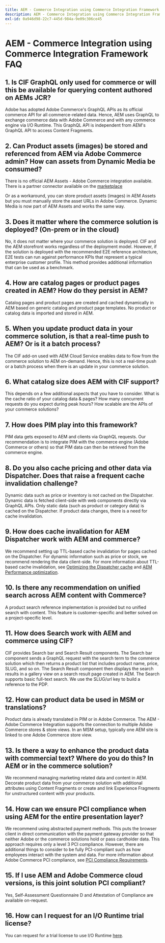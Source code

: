 ```yaml
---
title: AEM - Commerce Integration using Commerce Integration Framework FAQ
description: AEM - Commerce Integration using Commerce Integration Framework FAQ
exl-id: 0a946d98-22c7-445d-984a-9e09c306ce45
---
```

# AEM - Commerce Integration using Commerce Integration Framework FAQ

## 1. Is CIF GraphQL only used for commerce or will this be available for querying content authored on AEMs JCR?

Adobe has adopted Adobe Commerce's GraphQL APIs as its official commerce API for all commerce-related data. Hence, AEM uses GraphQL to exchange commerce data with Adobe Commerce and with any commerce engine via I/O Runtime. This GraphQL API is independent from AEM's GraphQL API to access Content Fragments.

## 2. Can Product assets (images) be stored and referenced from AEM via Adobe Commerce admin? How can assets from Dynamic Media be consumed?

There is no official AEM Assets - Adobe Commerce integration available. There is a partner connector available on the [marketplace](https://marketplace.magento.com) <!-- THIS IS THE OLD URL THAT WAS USED. IT WAS 404 (https://marketplace.magento.com/bounteous-dam.html) -->

Or as a workaround, you can store product assets (images) in AEM Assets but you must manually store the asset URLs in Adobe Commerce. Dynamic Media is now part of AEM Assets and works the same way.

## 3. Does it matter where the commerce solution is deployed? (On-prem or in the cloud)

No, it does not matter where your commerce solution is deployed. CIF and the AEM storefront works regardless of the deployment model. However, if the solution is deployed with the recommended E2E reference architecture, E2E tests can run against performance KPIs that represent a typical enterprise customer profile. This method provides additional information that can be used as a benchmark.

## 4. How are catalog pages or product pages created in AEM? How do they persist in AEM?

Catalog pages and product pages are created and cached dynamically in AEM based on generic catalog and product page templates. No product or catalog data is imported and stored in AEM.

## 5. When you update product data in your commerce solution, is that a real-time push to AEM? Or is it a batch process?

The CIF add-on used with AEM Cloud Service enables data to flow from the commerce solution to AEM on-demand. Hence, this is not a real-time push or a batch process when there is an update in your commerce solution.

## 6. What catalog size does AEM with CIF support?

This depends on a few additional aspects that you have to consider. What is the cache ratio of your catalog data & pages? How many concurrent requests do you expect during peak hours? How scalable are the APIs of your commerce solutions?

## 7. How does PIM play into this framework?

PIM data gets exposed to AEM and clients via GraphQL requests. Our recommendation is to integrate PIM with the commerce engine (Adobe Commerce or others) so that PIM data can then be retrieved from the commerce engine.

## 8. Do you also cache pricing and other data via Dispatcher. Does that raise a frequent cache invalidation challenge?

Dynamic data such as price or inventory is not cached on the Dispatcher. Dynamic data is fetched client-side with web components directly via GraphQL APIs. Only static data (such as product or category data) is cached on the Dispatcher. If product data changes, there is a need for cache invalidation.

## 9. How does cache invalidation for AEM Dispatcher work with AEM and commerce?

We recommend setting up TTL-based cache invalidation for pages cached on the Dispatcher. For dynamic information such as price or stock, we recommend rendering the data client-side. For more information about TTL-based cache invalidation, see [Optimizing the Dispatcher cache](https://experienceleague.adobe.com/docs/experience-cloud-kcs/kbarticles/KA-17458.html) and [AEM Performance optimization](https://experienceleague.adobe.com/docs/commerce-operations/deliver-commerce-at-scale/performance.html).

## 10. Is there any recommendation on unified search across AEM content with Commerce?

A product search reference implementation is provided but no unified search with content. This feature is customer-specific and better solved on a project-specific level.

## 11. How does Search work with AEM and commerce using CIF?

CIF provides Search bar and Search Result components. The Search bar component sends a GraphQL request with the search term to the commerce solution which then returns a product list that includes product name, price, SLUG, and so on. The Search Result component then displays the search results in a gallery view on a search result page created in AEM. The Search supports basic full-text search. We use the SLUG/url key to build a reference to the PDP.

## 12. How can product data be used in MSM or translations?

Product data is already translated in PIM or in Adobe Commerce. The AEM - Adobe Commerce Integration supports the connection to multiple Adobe Commerce stores & store views. In an MSM setup, typically one AEM site is linked to one Adobe Commerce store view.

## 13. Is there a way to enhance the product data with commercial text? Where do you do this? In AEM or in the commerce solution?

We recommend managing marketing related data and content in AEM. Decorate product data from your commerce solution with additional attributes using Content Fragments or create and link Experience Fragments for unstructured content with your products.

## 14. How can we ensure PCI compliance when using AEM for the entire presentation layer?

We recommend using abstracted payment methods. This puts the browser client in direct communication with the payment gateway provider so that neither Adobe or the commerce solutions hold or pass cardholder data. This approach requires only a level 3 PCI compliance. However, there are additional things to consider to be fully PCI-compliant such as how employees interact with the system and data. For more information about Adobe Commerce PCI compliance, see [PCI Compliance Requirements](https://business.adobe.com/products/magento/pci-compliance.html).

## 15. If I use AEM and Adobe Commerce cloud versions, is this joint solution PCI compliant?

Yes, Self-Assessment Questionnaire D and Attestation of Compliance are available on-request.

## 16. How can I request for an I/O Runtime trial license?

You can request for a trial license to use I/O Runtime [here](https://developer.adobe.com/app-builder/trial/).
